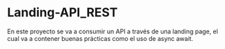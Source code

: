 # Landing-API_REST
En este proyecto se va a consumir un API a través de una landing page, el cual va a contener buenas prácticas como el uso de async await.
